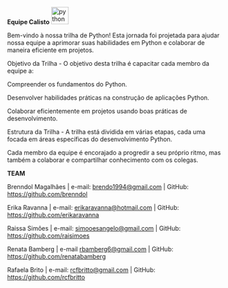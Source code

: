  **Equipe Calisto** </font><img src="https://cdn.jsdelivr.net/gh/devicons/devicon/icons/python/python-original.svg" height="40" alt="python logo"  />
  <img width="12" />
  
 


Bem-vindo à nossa trilha de Python! Esta jornada foi projetada para ajudar nossa equipe a aprimorar suas habilidades em Python e colaborar de maneira eficiente em projetos. 

Objetivo da Trilha - 
O objetivo desta trilha é capacitar cada membro da equipe a:

Compreender os fundamentos do Python.

Desenvolver habilidades práticas na construção de aplicações Python.

Colaborar eficientemente em projetos usando boas práticas de desenvolvimento.

Estrutura da Trilha - 
A trilha está dividida em várias etapas, cada uma focada em áreas específicas do desenvolvimento Python. 

Cada membro da equipe é encorajado a progredir a seu próprio ritmo, mas também a colaborar e compartilhar conhecimento com os colegas.


**TEAM**

Brenndol Magalhães | e-mail: brendo1994@gmail.com | GitHub: https://github.com/brenndol

Erika Ravanna | e-mail: erikaravanna@hotmail.com | GitHub: https://github.com/erikaravanna

Raissa Simôes | e-mail: simooesangelo@gmail.com | GitHub: https://github.com/raisimoes

Renata Bamberg | e-mail rbamberg6@gmail.com | GitHub: https://github.com/renatabamberg

Rafaela Brito | e-mail: rcfbritto@gmail.com | GitHub: https://github.com/rcfbritto
